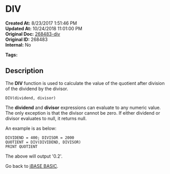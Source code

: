 # DIV

**Created At:** 8/23/2017 1:51:46 PM  
**Updated At:** 10/24/2018 11:01:00 PM  
**Original Doc:** [268483-div](https://docs.jbase.com/36868-jbase-basic/268483-div)  
**Original ID:** 268483  
**Internal:** No  

**Tags:**
<badge text='mathematical operations' vertical='middle' />

## Description

The **DIV** function is used to calculate the value of the quotient after division of the dividend by the divisor.

```
DIV(dividend, divisor)
```

The **dividend** and **divisor** expressions can evaluate to any numeric value. The only exception is that the divisor cannot be zero. If either dividend or divisor evaluates to null, it returns null.

An example is as below:

```
DIVIDEND = 400; DIVISOR = 2000
QUOTIENT = DIV(DIVIDEND, DIVISOR)
PRINT QUOTIENT
```

The above will output '0.2'.

Go back to [jBASE BASIC](./../jbase-basic-programmers-reference-guide).
